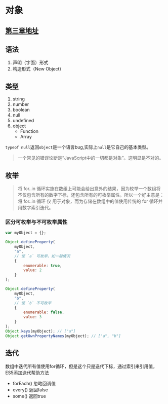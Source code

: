 # 对象

## [第三章地址](https://github.com/getify/You-Dont-Know-JS/blob/1ed-zh-CN/this%20%26%20object%20prototypes/ch3.md)

## 语法

1. 声明（字面）形式
1. 构造形式（New Object）

## 类型

1. string
1. number
1. boolean
1. null
1. undefined
1. object
    - Function
    - Array

`typeof null`返回`object`是一个语言bug,实际上`null`是它自己的基本类型。
> 一个常见的错误论断是“JavaScript中的一切都是对象”。这明显是不对的。

## 枚举

> 将 for..in 循环实施在数组上可能会给出意外的结果，因为枚举一个数组将不仅包含所有的数字下标，还包含所有的可枚举属性。所以一个好主意是：将 for..in 循环 仅 用于对象，而为存储在数组中的值使用传统的 for 循环并用数字索引迭代。

### 区分可枚举与不可枚举属性

```javascript
var myObject = {};

Object.defineProperty(
    myObject,
    "a",
    // 使 `a` 可枚举，如一般情况
    {
        enumerable: true,
        value: 2
    }
);

Object.defineProperty(
    myObject,
    "b",
    // 使 `b` 不可枚举
    {
        enumerable: false,
        value: 3
    }
);
Object.keys(myObject); // ["a"] 
Object.getOwnPropertyNames(myObject); // ["a", "b"]
```

## 迭代

数组中迭代所有值使用for循环，但是这个只是迭代下标，通过索引来引用值，ES5添加迭代帮助方法

- forEach() 忽略回调值
- every()   返回false
- some()    返回true
